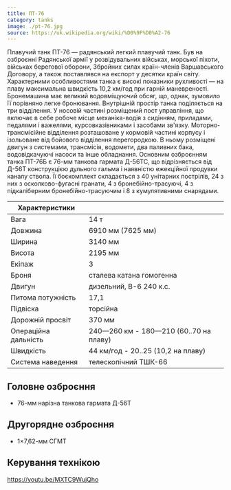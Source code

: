 ```yaml
---
title: ПТ-76
category: tanks
image: ./pt-76.jpg
source: https://uk.wikipedia.org/wiki/%D0%9F%D0%A2-76
---
```


Плавучий танк ПТ-76 — радянський легкий плавучий танк. Був на озброєнні Радянської армії у розвідувальних військах, морської піхоти, військах берегової оборони, Збройних силах країн-членів Варшавського Договору, а також поставлявся на експорт у десятки країн світу.  
Характерними особливостями танка є високі показники рухливості — на плаву максимальна швидкість 10,2 км/год при гарній маневреності. Бронемашина має великий водовміщуючий обсяг, що, однак, зумовило її порівняно легке бронювання. Внутрішній простір танка поділяється на три відділення. У носовій частині розміщений пост управління, що включає в себе робоче місце механіка-водія з сидінням, приладами, педалями і важелями, курсовказівниками і засобами зв'язку. Моторно-трансмісійне відділення розташоване у кормовій частині корпусу і ізольоване від бойового відділення перегородкою. В ньому розміщені двигун з системами, трансмісія, водомети, два паливних бака, водовідкачуючі насоси та інше обладнання. Основним озброєнням танка ПТ-76Б є 76-мм танкова гармата Д-56ТС, що відрізняється від Д-56Т конструкцією дульного гальма і наявністю ежекційної продувки каналу ствола. Її боєкомплект складається з 40 унітарних пострілів, 24 з них з осколково-фугасні гранати, 4 з бронебійно-трасуючі, 4 з підкаліберним бронебійно-трасуючим і 8 з кумулятивними снарядами.

| Характеристики       |                                        |
| -------------------- | -------------------------------------- |
| Вага                 | 14 т                                   |
| Довжина              | 6910 мм (7625 мм)                      |
| Ширина               | 3140 мм                                |
| Висота               | 2195 мм                                |
| Екіпаж               | 3                                      |
| Броня                | сталева катана гомогенна               |
| Двигун               | дизельний, В-6 240 к.с.                |
| Питома потужність    | 17,1                                   |
| Підвіска             | торсійна                               |
| Дорожній просвіт     | 370 мм                                 |
| Операційна дальність | 240—260 км - 180—210 (60..70 на плаву) |
| Швидкість            | 44 км/год - 20..25 (10,2 на плаву)     |
| Система наведення    | телескопічний ТШК-66                   |

## Головне озброєння

-   76-мм нарізна танкова гармата Д-56Т

## Другорядне озброєння

-   1×7,62-мм СГМТ

## Керування технікою

https://youtu.be/MXTC9WujQho
